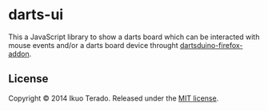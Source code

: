 # darts-ui

This a JavaScript library to show a darts board which can be interacted with mouse events and/or a darts board device throught [dartsduino-firefox-addon](https://github.com/eqot/dartsduino-firefox-addon).


## License

Copyright &copy; 2014 Ikuo Terado. Released under the [MIT license](http://www.opensource.org/licenses/mit-license.php).
